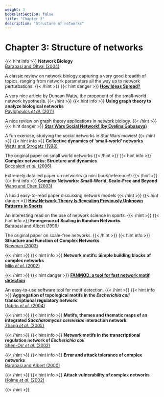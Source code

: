 ```yaml
---
weight: 3
bookFlatSection: false
title: "Chapter 3"
description: "Structure of networks"
---
```


# Chapter 3: Structure of networks

{{< hint info >}}
**Network Biology**   
[Barabasi and Oltvai (2004)](http://doi.org/10.1038/nrg1272)

A classic review on network biology capturing a very good breadth of topics, ranging from network parameters all the way up to network perturbations.
{{< /hint >}}
{{< hint danger >}}
[**How Ideas Spread?**](http://web.archive.org/web/20140531011749/https://www.credit-suisse.com/us/en/news-and-expertise/news/economy/global-trends.article.html/article/pwp/news-and-expertise/2013/11/en/how-ideas-spread.html)

A very nice article by Duncan Watts, the proponent of the small-world network hypothesis.
{{< /hint >}}
{{< hint info >}}
**Using graph theory to analyze biological networks**   
[Pavlopoulos _et al._ (2011)](http://doi.org/)

A nice review on graph theory applications in network biology.
{{< /hint >}}
{{< hint danger >}}
[**Star Wars Social Network! (by Evelina Gabasova)**](http://evelinag.com/blog/2015/12-15-star-wars-social-network/index.html)

A fun exercise, studying the social networks in Star Wars movies!
{{< /hint >}}
{{< hint info >}}
**Collective dynamics of &lsquo;small-world&rsquo; networks**   
[Watts and Strogatz (1998)](http://doi.org/)

The original paper on small world networks
{{< /hint >}}
{{< hint info >}}
**Complex networks: Structure and dynamics**   
[Boccaletti _et al._ (2006)](http://doi.org/10.1016/j.physrep.2005.10.009)

Extremely detailed paper on networks (a mini book/reference!)
{{< /hint >}}
{{< hint info >}}
**Complex Networks: Small-World, Scale-Free and Beyond**   
[Wang and Chen (2003)](http://doi.org/10.1109/MCAS.2003.1228503)

A lucid easy-to-read paper discussing network models
{{< /hint >}}
{{< hint danger >}}
[**How Network Theory Is Revealing Previously Unknown Patterns in Sports**](http://www.technologyreview.com/view/530791/how-network-theory-is-revealing-previously-unknown-patterns-in-sports/)

An interesting read on the use of network science in sports.
{{< /hint >}}
{{< hint info >}}
**Emergence of Scaling in Random Networks**   
[Barabasi and Albert (1999)](http://doi.org/10.1126/science.286.5439.509)

The original paper on scale-free networks.
{{< /hint >}}
{{< hint info >}}
**Structure and Function of Complex Networks**   
[Newman (2003)](http://doi.org/10.1137/s003614450342480)


{{< /hint >}}
{{< hint info >}}
**Network motifs: Simple building blocks of complex networks**   
[Milo _et al._ (2002)](http://doi.org/10.1126/science.298.5594.824)


{{< /hint >}}
{{< hint danger >}}
[**FANMOD: a tool for fast network motif detection**](http://theinf1.informatik.uni-jena.de/~wernicke/motifs/index.html)

An easy-to-use software tool for motif detection.
{{< /hint >}}
{{< hint info >}}
**Aggregation of topological motifs in the _Escherichia coli_ transcriptional regulatory network**   
[Dobrin _et al._ (2004)](http://doi.org/)


{{< /hint >}}
{{< hint info >}}
**Motifs, themes and thematic maps of an integrated _Saccharomyces cerevisiae_ interaction network**   
[Zhang _et al._ (2005)](http://doi.org/)


{{< /hint >}}
{{< hint info >}}
**Network motifs in the transcriptional regulation network of _Escherichia coli_**   
[Shen-Orr _et al._ (2002)](http://doi.org/)


{{< /hint >}}
{{< hint info >}}
**Error and attack tolerance of complex networks**   
[Barabasi and Albert (2000)](http://doi.org/)


{{< /hint >}}
{{< hint info >}}
**Attack vulnerability of complex networks**   
[Holme _et al._ (2002)](http://doi.org/)


{{< /hint >}}
